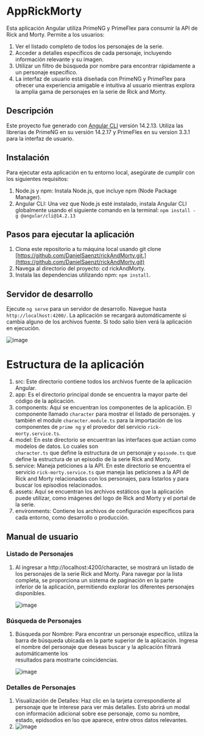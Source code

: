 # AppRickMorty
Esta aplicación Angular utiliza PrimeNG y PrimeFlex para consumir la API de Rick and Morty. Permite a los usuarios:

1. Ver el listado completo de todos los personajes de la serie.
2. Acceder a detalles específicos de cada personaje, incluyendo información relevante y su imagen.
3. Utilizar un filtro de búsqueda por nombre para encontrar rápidamente a un personaje específico.
4. La interfaz de usuario está diseñada con PrimeNG y PrimeFlex para ofrecer una experiencia amigable e intuitiva al usuario mientras explora la amplia gama de personajes en la serie de Rick and Morty.

## Descripción
Este proyecto fue generado con [Angular CLI](https://github.com/angular/angular-cli) versión 14.2.13. Utiliza las librerias de PrimeNG en su versión 14.2.17 y PrimeFlex en su version 3.3.1 para la interfaz de usuario.

## Instalación
Para ejecutar esta aplicación en tu entorno local, asegúrate de cumplir con los siguientes requisitos:

1. Node.js y npm: Instala Node.js, que incluye npm (Node Package Manager).
2. Angular CLI: Una vez que Node.js esté instalado, instala Angular CLI globalmente usando el siguiente comando en la terminal:  `npm install -g @angular/cli@14.2.13`
   
## Pasos para ejecutar la aplicación
1. Clona este repositorio a tu máquina local usando git clone [https://github.com/DanielSaenzt/rickAndMorty.git.](https://github.com/DanielSaenzt/rickAndMorty.git)
2. Navega al directorio del proyecto: cd rickAndMorty.
3. Instala las dependencias utilizando npm: `npm install`.
   
## Servidor de desarrollo
Ejecute `ng serve` para un servidor de desarrollo. Navegue hasta `http://localhost:4200/`. La aplicación se recargará automáticamente si cambia alguno de los archivos fuente.
Si todo salio bien verá la aplicación en ejecución.

![image](https://github.com/DanielSaenzt/rickAndMorty/assets/60766477/03251bfb-daf6-46d7-a83f-8e19a4476eb9)

# Estructura de la aplicación


1. src: Este directorio contiene todos los archivos fuente de la aplicación Angular.
2. app: Es el directorio principal donde se encuentra la mayor parte del código de la aplicación.
3. components: Aquí se encuentran los componentes de la aplicación. El componente llamado `character` para mostrar el listado de personajes. y también el module `character.module.ts` para la importación de los componentes de `prime ng` y el provedor del servicio `rick-morty.service.ts`.
4. model: En este directorio se encuentran las interfaces que actúan como modelos de datos. Lo cuales son   
          `character.ts` que define la estructura de un personaje y `episode.ts` que define la estructura de un episodio de la serie Rick and Morty.
5. service: Maneja peticiones a la API. En este directorio se encuentra el servicio 
              `rick-morty.service.ts` que maneja las peticiones a la API de Rick and Morty relacionadas con los personajes, para listarlos y para buscar los episodios relacionados.
6. assets: Aquí se encuentran los archivos estáticos que la aplicación puede utilizar, como imágenes del logo de Rick and Morty y el portal de la serie.
7. environments: Contiene los archivos de configuración específicos para cada entorno, como desarrollo o producción.

    

## Manual de usuario
### Listado de Personajes
1. Al ingresar a http://localhost:4200/character, se mostrará un listado de los personajes de la serie Rick and Morty. Para navegar por la lista completa, se proporciona un sistema de paginación en la parte   
   inferior de la aplicación, permitiendo explorar los diferentes personajes disponibles.
   
   ![image](https://github.com/DanielSaenzt/rickAndMorty/assets/60766477/46c4e8b6-93bb-4407-9af0-e7c1cd1f2e93)
### Búsqueda de Personajes
1. Búsqueda por Nombre: Para encontrar un personaje específico, utiliza la barra de búsqueda ubicada en la parte superior de la aplicación. Ingresa el nombre del personaje que deseas buscar y la aplicación filtrará automáticamente los   
   resultados para mostrarte coincidencias.
   
   ![image](https://github.com/DanielSaenzt/rickAndMorty/assets/60766477/234ff7a0-9a8b-4e06-b06a-e27061db1818)
### Detalles de Personajes
1. Visualización de Detalles: Haz clic en la tarjeta correspondiente al personaje que te interese para ver más detalles. Esto abrirá un modal con información adicional sobre ese personaje, como su nombre, estado, epidsodios en lso que aparece, entre otros datos relevantes.
2. 
   ![image](https://github.com/DanielSaenzt/rickAndMorty/assets/60766477/f63a0b35-5d43-4afc-93fe-b6c0afb08b33)


